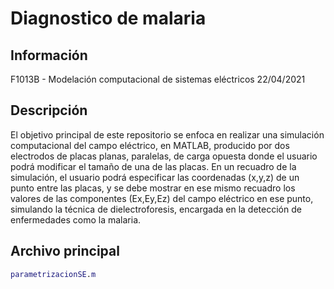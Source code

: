 # Diagnostico de malaria

## Información
F1013B - Modelación computacional de sistemas eléctricos
22/04/2021

## Descripción
El objetivo principal de este repositorio se enfoca en realizar una simulación computacional del campo eléctrico, en MATLAB, producido por dos electrodos de placas planas, paralelas, de carga opuesta donde el usuario podrá modificar el tamaño de una de las placas. En un recuadro de la simulación, el usuario podrá especificar las coordenadas (x,y,z) de un punto entre las placas, y se debe mostrar en ese mismo recuadro los valores de las componentes (Ex,Ey,Ez) del campo eléctrico en ese punto, simulando la técnica de dielectroforesis, encargada en la detección de enfermedades como la malaria.

## Archivo principal
```matlab
parametrizacionSE.m
```

